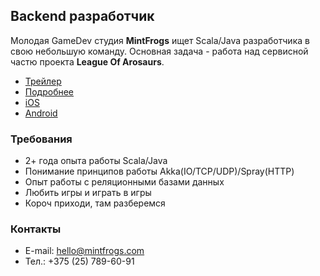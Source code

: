 ## Backend разработчик

Молодая GameDev студия **MintFrogs** ищет Scala/Java разработчика в
свою небольшую команду. Основная задача - работа над сервисной частю
проекта **League Of Arosaurs**.

- [Трейлер](https://www.youtube.com/watch?v=4fluidcLC64)
- [Подробнее](https://www.youtube.com/watch?v=1GmmWdWVLVk)
- [iOS](https://itunes.apple.com/by/app/league-of-arosaurs/id1178589498?mt=8)
- [Android](https://goo.gl/GlGfE7)

### Требования

- 2+ года опыта работы Scala/Java
- Понимание принципов работы Akka(IO/TCP/UDP)/Spray(HTTP)
- Опыт работы с реляционными базами данных
- Любить игры и играть в игры
- Короч приходи, там разберемся

### Контакты

- E-mail: hello@mintfrogs.com
- Тел.: +375 (25) 789-60-91
